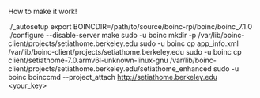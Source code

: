 How to make it work!

./_autosetup
export BOINCDIR=/path/to/source/boinc-rpi/boinc/boinc_7.1.0
./configure --disable-server
make
sudo -u boinc mkdir -p /var/lib/boinc-client/projects/setiathome.berkeley.edu
sudo -u boinc cp app_info.xml /var/lib/boinc-client/projects/setiathome.berkeley.edu
sudo -u boinc cp client/setiathome-7.0.armv6l-unknown-linux-gnu /var/lib/boinc-client/projects/setiathome.berkeley.edu/setiathome_enhanced
sudo -u boinc boinccmd --project_attach http://setiathome.berkeley.edu <your_key>
